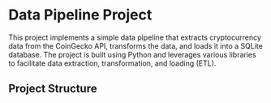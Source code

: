 # Data Pipeline Project

This project implements a simple data pipeline that extracts cryptocurrency data from the CoinGecko API, transforms the data, and loads it into a SQLite database. The project is built using Python and leverages various libraries to facilitate data extraction, transformation, and loading (ETL).

## Project Structure

